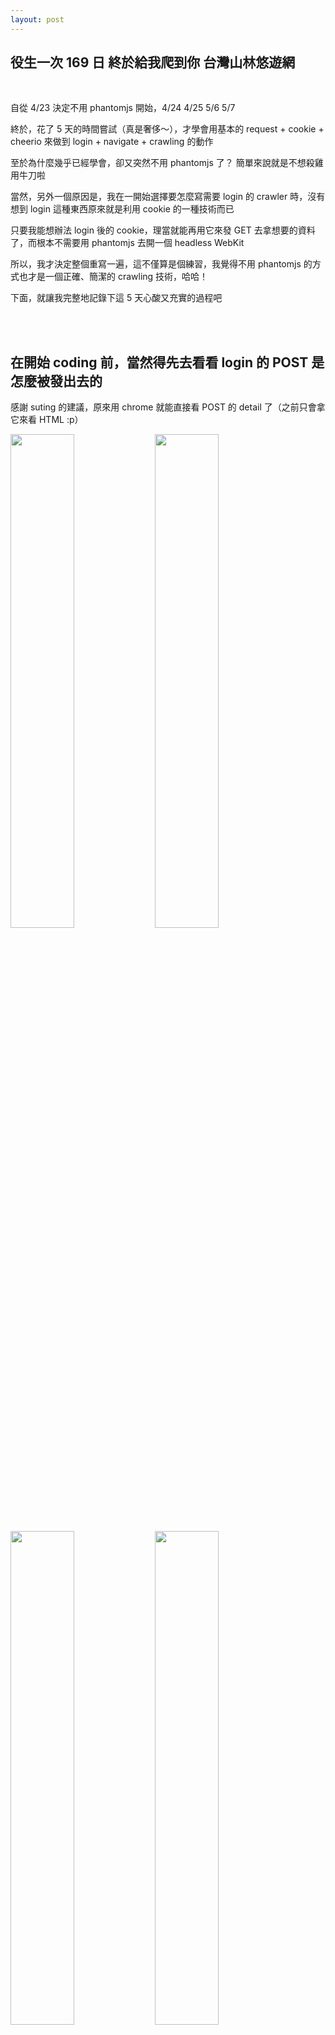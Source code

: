 ```yaml
---
layout: post
---
```


役生一次 169 日 終於給我爬到你 台灣山林悠遊網
---

<br>

自從 4/23 決定不用 phantomjs 開始，4/24 4/25 5/6 5/7

終於，花了 5 天的時間嘗試（真是奢侈～），才學會用基本的 request + cookie + cheerio 來做到 login + navigate + crawling 的動作

至於為什麼幾乎已經學會，卻又突然不用 phantomjs 了？ 簡單來說就是不想殺雞用牛刀啦

當然，另外一個原因是，我在一開始選擇要怎麼寫需要 login 的 crawler 時，沒有想到 login 這種東西原來就是利用 cookie 的一種技術而已

只要我能想辦法 login 後的 cookie，理當就能再用它來發 GET 去拿想要的資料了，而根本不需要用 phantomjs 去開一個 headless WebKit

所以，我才決定整個重寫一遍，這不僅算是個練習，我覺得不用 phantomjs 的方式也才是一個正確、簡潔的 crawling 技術，哈哈！

下面，就讓我完整地記錄下這 5 天心酸又充實的過程吧

<br><br>

## 在開始 coding 前，當然得先去看看 login 的 POST 是怎麼被發出去的

感謝 suting 的建議，原來用 chrome 就能直接看 POST 的 detail 了（之前只會拿它來看 HTML :p）

<img src="{{site.url}}/img/2015-05-07/chrome1.png" width="45%">
<img src="{{site.url}}/img/2015-05-07/chrome2.png" width="45%">
<img src="{{site.url}}/img/2015-05-07/chrome3.png" width="45%">
<img src="{{site.url}}/img/2015-05-07/chrome4.png" width="45%">
<img src="{{site.url}}/img/2015-05-07/chrome5.png" width="45%">
<img src="{{site.url}}/img/2015-05-07/chrome6.png" width="45%">
<img src="{{site.url}}/img/2015-05-07/chrome7.png" width="45%">
<img src="{{site.url}}/img/2015-05-07/chrome8.png" width="45%">

恩～ 看完後的重點有

1. POST 完後的 status code 竟然是 302 呀，代表 POST 完後會再被 redirect 走

2. POST 是用 Content-Type = application/x-www-form-urlencoded 的方式送出 Form 的

3. Form 總共帶有 7 個欄位：__EVENTTARGET, __EVENTARGUMENT, __VIEWSTATE, __EVENTVALIDATION, ctl00$ContentPlaceHolder1$ID_TextBox, ctl00$ContentPlaceHolder1$Pass_TextBox, ctl00$ContentPlaceHolder1$btn_login，其中有兩個不帶值，有一個特別長

4. Cookie 的部分，__ut 開頭的是 Google Analytics Cookies 不重要，所以重點應該是 ASP.NET_SessionId 和 TS01423d8a

<br>

ＯＫ，知道了 POST 的參數後，接著就是要模仿這個 POST，並且想辦法拿到需要的 Cookie 了！

<br><br>

## 但再一次，在開始 coding 前，還是先再用一下 Postman 試發 POST 好了 ＸＤ

<img src="{{site.url}}/img/2015-05-07/postman1.png" width="45%">
<img src="{{site.url}}/img/2015-05-07/postman2.png" width="45%">
<img src="{{site.url}}/img/2015-05-07/postman3.png" width="45%">

很好，毫無懸念地成功！ 而且還發現，就算 header 全部拿掉也不會怎樣耶～～ Form 裡面沒有 value 的 key 也可以拿掉

所以最後就只要在 Form 的部分填入 5 對 key-value 就可以了！

<br><br>

## ＯＫ，開始寫 code

雖然大致上知道 code 應該要做些什麼，但... 出來的結果就是怪怪的...

先說一下我原本想怎麼驗證 code 有沒有成功達成 login 的目的，就是想去檢查登入後才會出現 element id，看他存不存在來判斷有沒有 login 成功

也就是下圖中的 ContentPlaceHolder1_login_label

<img src="{{site.url}}/img/2015-05-07/chrome9.png" width="40%">

然後 code 寫成這樣

<script src="https://gist.github.com/hiiamyes/e60b461017dcd7801241.js"></script>

__VIEWSTATE 好長 ＝＝

結果則如下

<img src="{{site.url}}/img/2015-05-07/fail.png" width="80%">

恩，很好，沒有 ContentPlaceHolder1_login_label，也沒有什麼 Cookie，通通沒有，代表 login 大失敗 Ｑ＿Ｑ

（好啦，我直到今天才發現上面的 code 根本有兩個超級白癡的錯誤，最後再說 Orz）

<br>

上面這份 code 大概是我 4/24 就寫出來的版本，但當時並不知道哪裡可能有問題，所以又繼續用這份 code try 了好久

把各種參數刪掉又加回來、用了 request 的 custom jar、試了不同的 request function、在 google 上、stackoverflow 上來來回回尋覓了好久

"how to get cookie from the http response"、"missing ASP.NET_SessionId"、"how to use http request doing login" 等等等

直到今天，5/7 早上，依然無解 

簡直快崩潰 ＝＿＿＿＿＿＿＝

於是今天早上，我決定再多用用其他工具、語言來幫自己找出問題的關鍵到底在哪 ＝～＝

我用了 FireFox 的 Plug-in 來測試

<img src="{{site.url}}/img/2015-05-07/firefox.png" width="60%">

可以呀 Ｑ＿Ｑ

想寫個 python code 來測試～～ 但下載、安裝完 python3 就放棄了 ＸＤＤ

再用了 http (native node module) 寫了份 code 做測試

<script src="https://gist.github.com/hiiamyes/beebf1a9d3c0ecf600e3.js"></script>

<img src="{{site.url}}/img/2015-05-07/success1.png" width="80%">

恩＠＠？ 竟然有不一樣的結果耶，回了我 ststusCode = 302 而且有了 cookie！！

啊... 這時我才突然想到，慘，該不會是 redirect 的問題吧...

或許，雖然 request 會自動幫忙處理 redirect，但卻不會把 POST 拿到的 cookie 放到 redirect 的 GET 裡面去

所以 GET 到的東西當然等於沒登入時會拿到的東西這樣

（其實，根本不是 redirect 的問題，這邊我其實已經不小心修正了上面說的兩個白癡錯誤，所以才會 work 的，只是自己太蠢了根本沒發現 Orz 後面再說明～）

於是，把 followRedirect: false 加入後重新用 request 再寫一次

<script src="https://gist.github.com/hiiamyes/4133ff93ae64eeea24eb.js"></script>

<img src="{{site.url}}/img/2015-05-07/success1.png" width="80%">

看到 302 和 cookie 了！

然後再用拿到的 cookie 去 GET 山屋申請頁

<script src="https://gist.github.com/hiiamyes/bc9e8569a45376d5b93e.js"></script>

<img src="{{site.url}}/img/2015-05-07/hut.png" width="60%">

<img src="{{site.url}}/img/2015-05-07/success2.png" width="80%">

送～～

總算是成功了（呼～）

<br><br><br><br><br><br><br><br><br><br><br><br><br><br><br><br><br><br><br><br><br><br><br><br><br><br><br><br>

## 好啦，那個，關於兩個白癡問題

最後，在寫心得的時後我才發現，就算我把 followRedirect 改成 true 或拿掉，也是會 work 的耶（汗）

所以其實，之前好幾天不會 work 的問題，和 redirect 其實是沒啥關係的，而是因為上面所說的兩個白癡問題

<br>

1 我竟然寫了

{% highlight coffee %}
a = gg: viewstate
console.log a
viewstate = 'haha'
{% endhighlight %}

這種東西... 這樣的 viewstate 根本就是個 ReferenceError: viewstate is not defined 啊（暈）

也就是造成 statusCode = 200 而不是 302 的原因，因為 viewstate 根本沒有值所以當然沒有成功 POST 啊（崩潰）

<br>

2 除了上面的慘案，我當初竟然還這樣寫了 viewstate
	
{% highlight coffee %}
viewstate = '/wEPDwUKMTkxNTE3NzM4MA9kFgJmD2QWAgIDD
2QWCAIBDw8WAh4EVGV4dAUM5pyD5ZOh55m75YWlZ...'
{% endhighlight %}

恩...（默哀）

還不都是因為在 Sublime 下，viewstate 超長的不會變色，害我以為這樣會沒辦法當 string 用，然後換行後又會變色，所以才... 嗚嗚嗚

<img src="{{site.url}}/img/2015-05-07/sad.png" width="80%">

<br>

# 我那逝去的青春啊～ Orz

<br>
